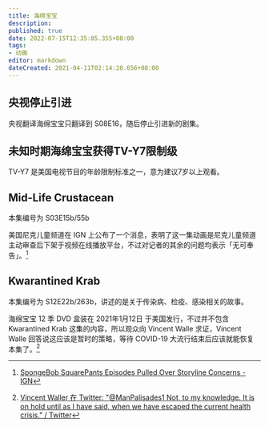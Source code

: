 ```yaml
---
title: 海绵宝宝
description:
published: true
date: 2022-07-15T12:35:05.355+08:00
tags:
- 动画
editor: markdown
dateCreated: 2021-04-11T02:14:28.656+08:00
---
```


## 央视停止引进

央视翻译海绵宝宝只翻译到 S08E16，随后停止引进新的剧集。

## 未知时期海绵宝宝获得TV-Y7限制级

TV-Y7 是美国电视节目的年龄限制标准之一，意为建议7岁以上观看。

## Mid-Life Crustacean

本集编号为 S03E15b/55b

美国尼克儿童频道在 IGN 上公布了一个消息，表明了这一集动画是尼克儿童频道主动审查后下架于视频在线播放平台，不过对记者的其余的问题均表示「无可奉告」。[^ign_nc]

[^ign_nc]: [SpongeBob SquarePants Episodes Pulled Over Storyline Concerns - IGN](https://web.archive.org/web/20210410013739/https://www.ign.com/articles/spongebob-squarepants-episodes-pulled-over-storyline-concerns)

## Kwarantined Krab

本集编号为 S12E22b/263b，讲述的是关于传染病、检疫、感染相关的故事。

海绵宝宝 12 季 DVD 盒装在 2021年1月12日 于美国发行，不过并不包含 Kwarantined Krab 这集的内容，所以观众向 Vincent Walle 求证，Vincent Walle 回答说这应该是暂时的策略，等待 COVID-19 大流行结束后应该就能恢复本集了。[^vw_1]

[^vw_1]: [Vincent Waller 在 Twitter: "@ManPalisades1 Not, to my knowledge. It is on hold until as I have said, when we have escaped the current health crisis." / Twitter](https://twitter.com/VincentWaller72/status/1375812924690735104)